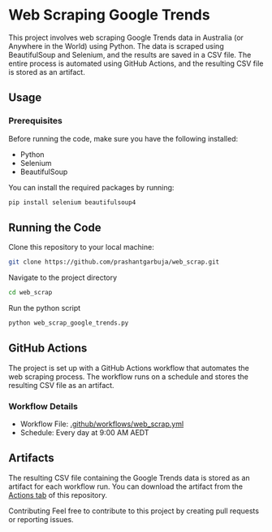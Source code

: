# Web Scraping Google Trends

This project involves web scraping Google Trends data in Australia (or Anywhere in the World) using Python. The data is scraped using BeautifulSoup and Selenium, and the results are saved in a CSV file. The entire process is automated using GitHub Actions, and the resulting CSV file is stored as an artifact.

## Usage

### Prerequisites

Before running the code, make sure you have the following installed:

- Python
- Selenium
- BeautifulSoup

You can install the required packages by running:

```bash
pip install selenium beautifulsoup4
```
## Running the Code
Clone this repository to your local machine:
```bash
git clone https://github.com/prashantgarbuja/web_scrap.git
```
Navigate to the project directory
```bash
cd web_scrap
```
Run the python script
```bash
python web_scrap_google_trends.py
```
## GitHub Actions
The project is set up with a GitHub Actions workflow that automates the web scraping process. The workflow runs on a schedule and stores the resulting CSV file as an artifact.

### Workflow Details
- Workflow File: [.github/workflows/web_scrap.yml](.github/workflows/web_scrap_scheduler.yml)
- Schedule: Every day at 9:00 AM AEDT

## Artifacts
The resulting CSV file containing the Google Trends data is stored as an artifact for each workflow run. You can download the artifact from the [Actions tab](https://github.com/prashantgarbuja/web_scrap/actions/workflows/web_scrap_scheduler.yml) of this repository.

Contributing
Feel free to contribute to this project by creating pull requests or reporting issues.
